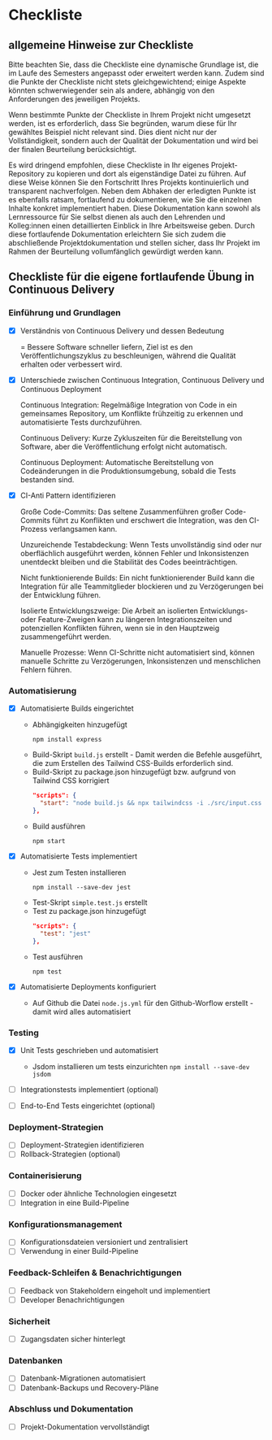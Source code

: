 # Checkliste

## allgemeine Hinweise zur Checkliste
Bitte beachten Sie, dass die Checkliste eine dynamische Grundlage ist, die im Laufe des Semesters angepasst oder erweitert werden kann. Zudem sind die Punkte der Checkliste nicht stets gleichgewichtend; einige Aspekte könnten schwerwiegender sein als andere, abhängig von den Anforderungen des jeweiligen Projekts.

Wenn bestimmte Punkte der Checkliste in Ihrem Projekt nicht umgesetzt werden, ist es erforderlich, dass Sie begründen, warum diese für Ihr gewähltes Beispiel nicht relevant sind. Dies dient nicht nur der Vollständigkeit, sondern auch der Qualität der Dokumentation und wird bei der finalen Beurteilung berücksichtigt.

Es wird dringend empfohlen, diese Checkliste in Ihr eigenes Projekt-Repository zu kopieren und dort als eigenständige Datei zu führen. Auf diese Weise können Sie den Fortschritt Ihres Projekts kontinuierlich und transparent nachverfolgen. Neben dem Abhaken der erledigten Punkte ist es ebenfalls ratsam, fortlaufend zu dokumentieren, wie Sie die einzelnen Inhalte konkret implementiert haben. Diese Dokumentation kann sowohl als Lernressource für Sie selbst dienen als auch den Lehrenden und Kolleg:innen einen detaillierten Einblick in Ihre Arbeitsweise geben. Durch diese fortlaufende Dokumentation erleichtern Sie sich zudem die abschließende Projektdokumentation und stellen sicher, dass Ihr Projekt im Rahmen der Beurteilung vollumfänglich gewürdigt werden kann.

## Checkliste für die eigene fortlaufende Übung in Continuous Delivery

### Einführung und Grundlagen
- [x] Verständnis von Continuous Delivery und dessen Bedeutung

    = Bessere Software schneller liefern, Ziel ist es den Veröffentlichungszyklus zu beschleunigen, während die Qualität erhalten oder verbessert wird.

- [x] Unterschiede zwischen Continuous Integration, Continuous Delivery und Continuous Deployment

    Continuous Integration: Regelmäßige Integration von Code in ein gemeinsames Repository, um Konflikte frühzeitig zu erkennen und automatisierte Tests durchzuführen.

    Continuous Delivery: Kurze Zykluszeiten für die Bereitstellung von Software, aber die Veröffentlichung erfolgt nicht automatisch.

    Continuous Deployment: Automatische Bereitstellung von Codeänderungen in die Produktionsumgebung, sobald die Tests bestanden sind.

- [x] CI-Anti Pattern identifizieren

    Große Code-Commits: Das seltene Zusammenführen großer Code-Commits führt zu Konflikten und erschwert die Integration, was den CI-Prozess verlangsamen kann.

        
    Unzureichende Testabdeckung: Wenn Tests unvollständig sind oder nur oberflächlich ausgeführt werden, können Fehler und Inkonsistenzen unentdeckt bleiben und die Stabilität des Codes beeinträchtigen.

    Nicht funktionierende Builds: Ein nicht funktionierender Build kann die Integration für alle Teammitglieder blockieren und zu Verzögerungen bei der Entwicklung führen.

    Isolierte Entwicklungszweige: Die Arbeit an isolierten Entwicklungs- oder Feature-Zweigen kann zu längeren Integrationszeiten und potenziellen Konflikten führen, wenn sie in den Hauptzweig zusammengeführt werden.

    Manuelle Prozesse: Wenn CI-Schritte nicht automatisiert sind, können manuelle Schritte zu Verzögerungen, Inkonsistenzen und menschlichen Fehlern führen.


### Automatisierung
- [x] Automatisierte Builds eingerichtet

    * Abhängigkeiten hinzugefügt
      ```
      npm install express
      ```
    * Build-Skript ``build.js`` erstellt - Damit werden die Befehle ausgeführt, die zum Erstellen des Tailwind CSS-Builds erforderlich sind.
    * Build-Skript zu package.json hinzugefügt bzw. aufgrund von Tailwind CSS korrigiert
      ```json
      "scripts": {
        "start": "node build.js && npx tailwindcss -i ./src/input.css -o ./dist/output.css --watch"
      },
      ```
    * Build ausführen
      ```
      npm start
      ```

- [x] Automatisierte Tests implementiert

    * Jest zum Testen installieren
      ```
      npm install --save-dev jest
      ```
    * Test-Skript ```simple.test.js``` erstellt
    * Test zu package.json hinzugefügt
      ```json
      "scripts": {
        "test": "jest"
      },
      ```
    * Test ausführen
      ```
      npm test
      ```

- [x] Automatisierte Deployments konfiguriert
    * Auf Github die Datei ```node.js.yml``` für den Github-Worflow erstellt - damit wird alles automatisiert

### Testing
- [x] Unit Tests geschrieben und automatisiert
  * Jsdom installieren um tests einzurichten
  ```npm install --save-dev jsdom```

- [ ] Integrationstests implementiert (optional)
- [ ] End-to-End Tests eingerichtet (optional)

### Deployment-Strategien
- [ ] Deployment-Strategien identifizieren
- [ ] Rollback-Strategien (optional)

### Containerisierung
- [ ] Docker oder ähnliche Technologien eingesetzt
- [ ] Integration in eine Build-Pipeline

### Konfigurationsmanagement
- [ ] Konfigurationsdateien versioniert und zentralisiert
- [ ] Verwendung in einer Build-Pipeline

### Feedback-Schleifen & Benachrichtigungen
- [ ] Feedback von Stakeholdern eingeholt und implementiert
- [ ] Developer Benachrichtigungen

### Sicherheit
- [ ] Zugangsdaten sicher hinterlegt

### Datenbanken
- [ ] Datenbank-Migrationen automatisiert
- [ ] Datenbank-Backups und Recovery-Pläne

### Abschluss und Dokumentation
- [ ] Projekt-Dokumentation vervollständigt
